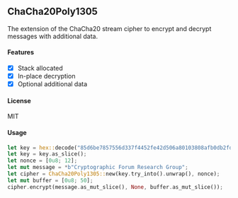 ## ChaCha20Poly1305

The extension of the ChaCha20 stream cipher to encrypt and decrypt messages with additional data.

#### Features

- [x] Stack allocated 
- [x] In-place decryption
- [x] Optional additional data

#### License

MIT

#### Usage

```rust
let key = hex::decode("85d6be7857556d337f4452fe42d506a80103808afb0db2fd4abff6af4149f51b").unwrap();
let key = key.as_slice();
let nonce = [0u8; 12];
let mut message = *b"Cryptographic Forum Research Group";
let cipher = ChaCha20Poly1305::new(key.try_into().unwrap(), nonce);
let mut buffer = [0u8; 50];
cipher.encrypt(message.as_mut_slice(), None, buffer.as_mut_slice());
```